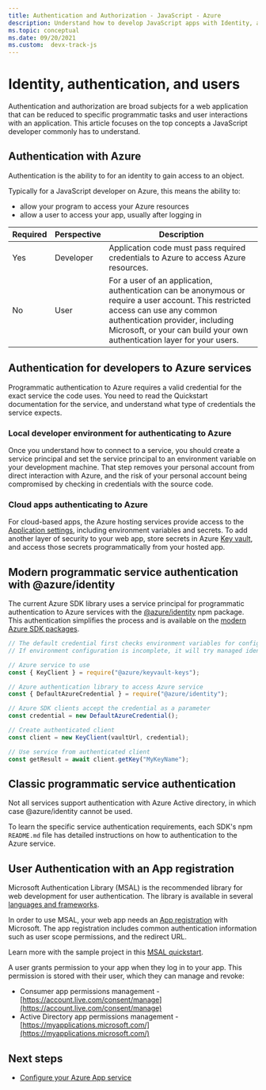 ```yaml
---
title: Authentication and Authorization - JavaScript - Azure
description: Understand how to develop JavaScript apps with Identity, authentication, and users with Azure.  
ms.topic: conceptual
ms.date: 09/20/2021
ms.custom:  devx-track-js
---
```


# Identity, authentication, and users

Authentication and authorization are broad subjects for a web application that can be reduced to specific programmatic tasks and user interactions with an application. This article focuses on the top concepts a JavaScript developer commonly has to understand. 

## Authentication with Azure

Authentication is the ability to for an identity to gain access to an object. 

Typically for a JavaScript developer on Azure, this means the ability to:

* allow your program to access your Azure resources
* allow a user to access your app, usually after logging in

|Required|Perspective|Description|
|--|--|--|
|Yes|Developer|Application code must pass required credentials to Azure to access Azure resources.|
|No|User|For a user of an application, authentication can be anonymous or require a user account. This restricted access can use any common authentication provider, including Microsoft, or your can build your own authentication layer for your users.|

## Authentication for developers to Azure services

Programmatic authentication to Azure requires a valid credential for the exact service the code uses. You need to read the Quickstart documentation for the service, and understand what type of credentials the service expects. 

### Local developer environment for authenticating to Azure

Once you understand how to connect to a service, you should create a service principal and set the service principal to an environment variable on your development machine. That step removes your personal account from direct interaction with Azure, and the risk of your personal account being compromised by checking in credentials with the source code. 

### Cloud apps authenticating to Azure

For cloud-based apps, the Azure hosting services provide access to the [Application settings](../how-to/configure-web-app-settings.md), including environment variables and secrets. To add another layer of security to your web app, store secrets in Azure [Key vault](/azure/key-vault), and access those secrets programmatically from your hosted app. 

## Modern programmatic service authentication with @azure/identity

The current Azure SDK library uses a service principal for programmatic authentication to Azure services with the [@azure/identity](https://www.npmjs.com/package/@azure/identity) npm package. This authentication simplifies the process and is available on the [modern Azure SDK packages](https://www.npmjs.com/package/@azure/identity#client-libraries-supporting-authentication-with-azure-identity). 

```javascript
// The default credential first checks environment variables for configuration.
// If environment configuration is incomplete, it will try managed identity.

// Azure service to use
const { KeyClient } = require("@azure/keyvault-keys");

// Azure authentication library to access Azure service
const { DefaultAzureCredential } = require("@azure/identity");

// Azure SDK clients accept the credential as a parameter
const credential = new DefaultAzureCredential();

// Create authenticated client
const client = new KeyClient(vaultUrl, credential);

// Use service from authenticated client
const getResult = await client.getKey("MyKeyName");
```

## Classic programmatic service authentication

Not all services support authentication with Azure Active directory, in which case @azure/identity cannot be used. 

To learn the specific service authentication requirements, each SDK's npm `README.md` file has detailed instructions on how to authentication to the Azure service. 

## User Authentication with an App registration

Microsoft Authentication Library (MSAL) is the recommended library for web development for user authentication. The library is available in several [languages and frameworks](/azure/active-directory/develop/msal-overview#languages-and-frameworks).

In order to use MSAL, your web app needs an [App registration](/azure/active-directory/develop/quickstart-register-app) with Microsoft. The app registration includes common authentication information such as user scope permissions, and the redirect URL. 

Learn more with the sample project in this [MSAL quickstart](/azure/active-directory/develop/quickstart-v2-javascript).

A user grants permission to your app when they log in to your app. This permission is stored with their user, which they can manage and revoke:

* Consumer app permissions management - [https://account.live.com/consent/manage](https://account.live.com/consent/manage)
* Active Directory app permissions management - [https://myapplications.microsoft.com/](https://myapplications.microsoft.com/)

## Next steps

* [Configure your Azure App service](../how-to/configure-web-app-settings.md)